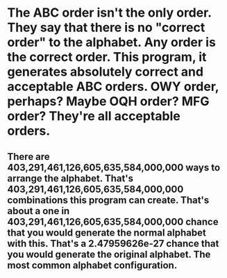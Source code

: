 <h1>The ABC order isn't the only order. They say that there is no "correct order" to the alphabet. Any order is the correct order. This program, it generates absolutely correct and acceptable ABC orders. OWY order, perhaps? Maybe OQH order? MFG order? They're all acceptable orders.</h1>
<h2>There are 403,291,461,126,605,635,584,000,000 ways to arrange the alphabet. That's 403,291,461,126,605,635,584,000,000 combinations this program can create. That's about a one in 403,291,461,126,605,635,584,000,000 chance that you would generate the normal alphabet with this. That's a 2.47959626e-27 chance that you would generate the original alphabet. The most common alphabet configuration.</h2>

